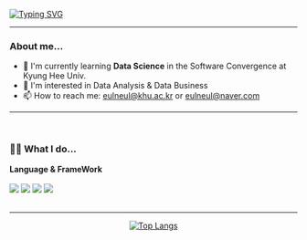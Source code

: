 [![Typing SVG](https://readme-typing-svg.demolab.com?font=Fira+Code&size=30&pause=1000&color=27A861&random=false&width=435&lines=+Hi%2C+I'm+Mina+Kim+%F0%9F%99%82)](https://git.io/typing-svg)

---
### About me...
- 🌟 I'm currently learning **Data Science** in the Software Convergence at Kyung Hee Univ. <br/>
- 🤔 I'm interested in Data Analysis & Data Business <br/>
- 📫 How to reach me: eulneul@khu.ac.kr or eulneul@naver.com <br/>
---
<br/>

### 👩‍💻 What I do...
**Language & FrameWork** <br/> <br/>
<img src="https://img.shields.io/badge/Python-3776AB?style=for-the-badge&logo=Python&logoColor=white"> <img src="https://img.shields.io/badge/MySQL-4479A1?style=for-the-badge&logo=MySQL&logoColor=white"> <img src="https://img.shields.io/badge/pytorch-EE4C2C?style=for-the-badge&logo=pytorch&logoColor=white"> <img src="https://img.shields.io/badge/c++-00599C?style=for-the-badge&logo=cplusplus&logoColor=white"> <br/><br/>

---
<div align="center" width =500> 
  
  [![Top Langs](https://github-readme-stats.vercel.app/api/top-langs/?username=eulneul)](https://github.com/anuraghazra/github-readme-stats)
</div>
<!--
**eulneul/eulneul** is a ✨ _special_ ✨ repository because its `README.md` (this file) appears on your GitHub profile.

Here are some ideas to get you started:

- 🔭 I’m currently working on ...
- 🌱 I’m currently learning ...
- 👯 I’m looking to collaborate on ...
- 🤔 I’m looking for help with ...
- 💬 Ask me about ...
- 📫 How to reach me: ...
- 😄 Pronouns: ...
- ⚡ Fun fact: ...
-->
